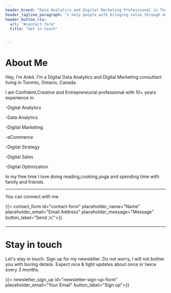 ```yaml
---
header_brand: "Data Analytics and Digital Marketing Professional in Toronto, Ontario, Canada"
header_tagline_paragraph: "I help people with bringing value through data and  Analytics to achieve their goals and specialize in communicating those insights"
header_button_cta:
  url: "#contact-form"
  title: "Get in touch"


---
```


# About Me

Hey, I’m Ankit. I’m a Digital Data Analytics and Digital Marketing consultant living in Toronto, Ontario, Canada.

I am Confident,Creative and Entrepreneurial professional with 10+ years experience in

-Digital Analytics

-Data Analytics

-Digital Marketing

-eCommerce

-Digital Strategy

-Digital Sales

-Digital Optimization

In my free time I love doing reading,cooking,yoga and spending time with family and friends.

---

You can connect with me

{{< contact_form id="contact-form" placeholder_name="Name" placeholder_email="Email Address" placeholder_message="Message" button_label="Send ✉️">}}

---


# Stay in touch

Let's stay in touch. Sign up for my newsletter. Do not worry, I will not bother you with boring details. Expect nice & tight updates about once or twice every 3 months.

{{< newsletter_sign_up id="newsletter-sign-up-form" placeholder_email="Your Email" button_label="Sign up">}}
